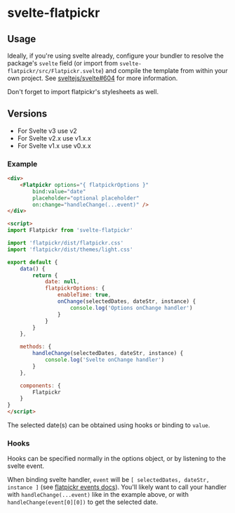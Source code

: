 # svelte-flatpickr

## Usage

Ideally, if you're using svelte already, configure your bundler to resolve the
package's `svelte` field (or import from `svelte-flatpickr/src/Flatpickr.svelte`) and compile the template from within your own project. See [sveltejs/svelte#604](https://github.com/sveltejs/svelte/issues/604) for more information.

Don't forget to import flatpickr's stylesheets as well.

## Versions

-   For Svelte v3 use v2
-   For Svelte v2.x use v1.x.x
-   For Svelte v1.x use v0.x.x

### Example

```html
<div>
	<Flatpickr options="{ flatpickrOptions }"
		bind:value="date"
		placeholder="optional placeholder"
		on:change="handleChange(...event)" />
</div>

<script>
import Flatpickr from 'svelte-flatpickr'

import 'flatpickr/dist/flatpickr.css'
import 'flatpickr/dist/themes/light.css'

export default {
	data() {
		return {
			date: null,
			flatpickrOptions: {
				enableTime: true,
				onChange(selectedDates, dateStr, instance) {
					console.log('Options onChange handler')
				}
			}
		}
	},

	methods: {
		handleChange(selectedDates, dateStr, instance) {
			console.log('Svelte onChange handler')
		}
	},

	components: {
		Flatpickr
	}
}
</script>
```

The selected date(s) can be obtained using hooks or binding to `value`.

### Hooks

Hooks can be specified normally in the options object, or by listening to the svelte event.

When binding svelte handler, `event` will be `[ selectedDates, dateStr, instance ]` (see [flatpickr events docs][flatpickr-events]). You'll likely want to call your handler with `handleChange(...event)` like in the example above, or with `handleChange(event[0][0])` to get the selected date.

[flatpickr-events]: https://chmln.github.io/flatpickr/events/
